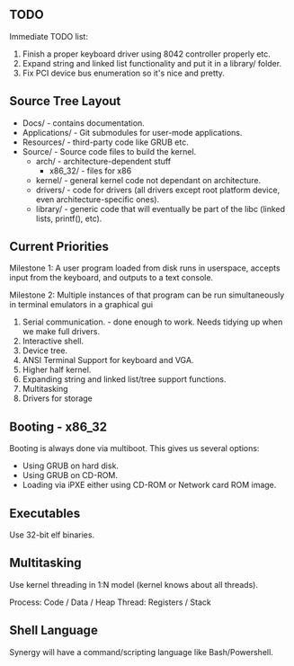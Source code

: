 ## TODO

Immediate TODO list:

1.  Finish a proper keyboard driver using 8042 controller properly etc.
2.  Expand string and linked list functionality and put it in a library/ folder.
3.  Fix PCI device bus enumeration so it's nice and pretty.

## Source Tree Layout

* Docs/ - contains documentation.
* Applications/ - Git submodules for user-mode applications.
* Resources/ - third-party code like GRUB etc.
* Source/ - Source code files to build the kernel.
    * arch/ - architecture-dependent stuff
	    * x86_32/ - files for x86
    * kernel/ - general kernel code not dependant on architecture.
	* drivers/ - code for drivers (all drivers except root platform device, even architecture-specific ones).
    * library/ - generic code that will eventually be part of the libc (linked lists, printf(), etc).

## Current Priorities

Milestone 1:
A user program loaded from disk runs in userspace, accepts input from the keyboard, and outputs to a text console.

Milestone 2:
Multiple instances of that program can be run simultaneously in terminal emulators in a graphical gui

1. Serial communication. - done enough to work. Needs tidying up when we make full drivers.
2. Interactive shell.
4. Device tree.
3. ANSI Terminal Support for keyboard and VGA.
4. Higher half kernel.
5. Expanding string and linked list/tree support functions.
6. Multitasking
7. Drivers for storage

## Booting - x86_32

Booting is always done via multiboot. This gives us several options:
 *  Using GRUB on hard disk.
 *  Using GRUB on CD-ROM.
 *  Loading via iPXE either using CD-ROM or Network card ROM image.

## Executables

Use 32-bit elf binaries.

## Multitasking

Use kernel threading in 1:N model (kernel knows about all threads).

Process:	Code / Data / Heap
Thread:		Registers / Stack

## Shell Language

Synergy will have a command/scripting language like Bash/Powershell.
